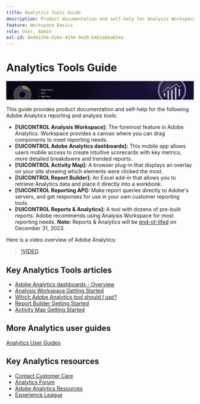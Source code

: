 ```yaml
---
title: Analytics Tools Guide
description: Product documentation and self-help for Analysis Workspace, Adobe Analytics dashboards, Activity Map, Report Builder, Reporting API, and Reports & Analytics.
feature: Workspace Basics
role: User, Admin
exl-id: 8ed81356-626e-4334-9e20-b481e6ba654a
---
```

# Analytics Tools Guide

![Banner](../../assets/doc_banner_analyze.png)

This guide provides product documentation and self-help for the following Adobe Analytics reporting and analysis tools:

* **[!UICONTROL Analysis Workspace]:** The foremost feature in Adobe Analytics. Workspace provides a canvas where you can drag components to meet reporting needs.
* **[!UICONTROL Adobe Analytics dashboards]:** This mobile app allows users mobile access to create intuitive scorecards with key metrics, more detailed breakdowns and trended reports.
* **[!UICONTROL Activity Map]:** A browser plug-in that displays an overlay on your site showing which elements were clicked the most.
* **[!UICONTROL Report Builder]:** An Excel add-in that allows you to retrieve Analytics data and place it directly into a workbook.
* **[!UICONTROL Reporting API]:** Make report queries directly to Adobe's servers, and get responses for use in your own customer reporting tools.
* **[!UICONTROL Reports & Analytics]:** A tool with dozens of pre-built reports. Adobe recommends using Analysis Workspace for most reporting needs. **Note:** Reports & Analytics will be [end-of-lifed](https://www.adobe.com/go/analytics_rnaeol_en) on December 31, 2023.

Here is a video overview of Adobe Analytics:

>[!VIDEO](https://video.tv.adobe.com/v/27429/?quality=12)

## Key Analytics Tools articles

* [Adobe Analytics dashboards - Overview](/help/analyze/mobile-app/home.md)
* [Analysis Workspace Getting Started](analysis-workspace/home.md)
* [Which Adobe Analytics tool should I use?](/help/analyze/get-started/which-analytics-tool.md)
* [Report Builder Getting Started](report-builder/home.md)
* [Activity Map Getting Started](activity-map/activity-map.md)

## More Analytics user guides

[Analytics User Guides](https://experienceleague.adobe.com/docs/analytics.html)

## Key Analytics resources

* [Contact Customer Care](https://experienceleague.adobe.com/?support-solution=Analytics#support)
* [Analytics Forum](https://forums.adobe.com/community/experience-cloud/analytics-cloud/analytics)
* [Adobe Analytics Resources](https://forums.adobe.com/message/10660755)
* [Experience League](https://landing.adobe.com/experience-league/)
